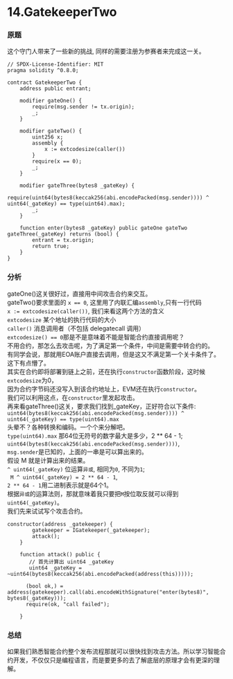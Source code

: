 # 14.GatekeeperTwo
### 原题
这个守门人带来了一些新的挑战, 同样的需要注册为参赛者来完成这一关。

```solidity
// SPDX-License-Identifier: MIT
pragma solidity ^0.8.0;

contract GatekeeperTwo {
    address public entrant;

    modifier gateOne() {
        require(msg.sender != tx.origin);
        _;
    }

    modifier gateTwo() {
        uint256 x;
        assembly {
            x := extcodesize(caller())
        }
        require(x == 0);
        _;
    }

    modifier gateThree(bytes8 _gateKey) {
        require(uint64(bytes8(keccak256(abi.encodePacked(msg.sender)))) ^ uint64(_gateKey) == type(uint64).max);
        _;
    }

    function enter(bytes8 _gateKey) public gateOne gateTwo gateThree(_gateKey) returns (bool) {
        entrant = tx.origin;
        return true;
    }
}
```
### 分析
gateOne()这关很好过，直接用中间攻击合约来交互。\
gateTwo()要求里面的 `x == 0`, 这里用了内联汇编`assembly`,只有一行代码 \
`x := extcodesize(caller())`, 我们来看这两个方法的含义 \
`extcodesize` 某个地址的执行代码的大小 \
`caller()` 消息调用者（不包括 delegatecall 调用）\
`extcodesize() == 0`那是不是意味着不能是智能合约直接调用呢？\
不用合约，那怎么去攻击呢，为了满足第一个条件，中间是需要中转合约的。\
有同学会说，那就用EOA账户直接去调用，但是这又不满足第一个关卡条件了。\
这下有点懵了。\
其实在合约即将部署到链上之前，还在执行`constructor`函数阶段，这时候`extcodesize`为0，\
因为合约字节码还没写入到该合约地址上，EVM还在执行`constructor`。\
我们可以利用这点，在`constructor`里发起攻击。\
再来看gateThree()这关，要求我们找到_gateKey，正好符合以下条件: \
`uint64(bytes8(keccak256(abi.encodePacked(msg.sender)))) ^ uint64(_gateKey) == type(uint64).max` \
头晕不？各种转换和编码。一个个来分解吧。\
`type(uint64).max` 那64位无符号的数字最大是多少，2 ** 64 - 1; \
`uint64(bytes8(keccak256(abi.encodePacked(msg.sender))))`, \
`msg.sender`是已知的，上面的一串是可以算出来的。\
假设 M 就是计算出来的结果。 \
`^ uint64(_gateKey)` 位运算`异或`, 相同为`0`, 不同为`1`; \
` M ^ uint64(_gateKey) = 2 ** 64 - 1`, \
`2 ** 64 - 1`用二进制表示就是64个1。 \
根据`异或`的运算法则，那就意味着我只要把`M`按位取反就可以得到`uint64(_gateKey)`。\
我们先来试试写个攻击合约。
```solidity
constructor(address _gatekeeper) {
        gatekeeper = IGatekeeper(_gatekeeper);
        attack();
    }

    function attack() public {
       // 首先计算出 uint64 _gateKey
       uint64 _gateKey = ~uint64(bytes8(keccak256(abi.encodePacked(address(this)))));
       
      (bool ok,) = address(gatekeeper).call(abi.encodeWithSignature("enter(bytes8)", bytes8(_gateKey)));
      require(ok, "call failed");

    }
```
### 总结
如果我们熟悉智能合约整个发布流程那就可以很快找到攻击方法。所以学习智能合约开发，不仅仅只是编程语言，而是要更多的去了解底层的原理才会有更深的理解。